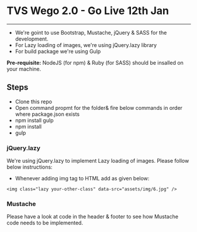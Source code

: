 # TVS Wego 2.0 - Go Live 12th Jan
-------------------------------
- We're goint to use Bootstrap, Mustache, jQuery & SASS for the development. 
- For Lazy loading of images, we're using jQuery.lazy library
- For build package we're using Gulp

**Pre-requisite:** NodeJS (for npm) & Ruby (for SASS) should be insalled on your machine.

## Steps
- Clone this repo
- Open command propmt for the folder& fire below commands in order where package.json exists
- npm install gulp
- npm install
- gulp

### jQuery.lazy
We're using jQuery.lazy to implement Lazy loading of images. Please follow below instructions:
- Whenever adding img tag to HTML add as given below:

`<img class="lazy your-other-class" data-src="assets/img/6.jpg" />`

### Mustache
Please have a look at code in the header & footer to see how Mustache code needs to be implemented.
